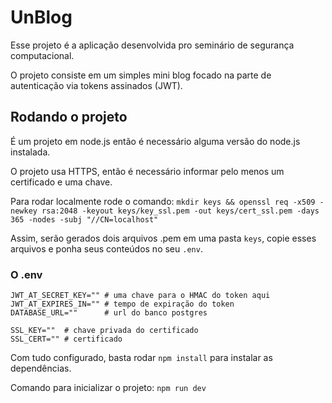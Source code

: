 # UnBlog

Esse projeto é a aplicação desenvolvida pro seminário de segurança computacional. 

O projeto consiste em um simples mini blog focado na parte de autenticação via tokens assinados (JWT).

## Rodando o projeto

É um projeto em node.js então é necessário alguma versão do node.js instalada.

O projeto usa HTTPS, então é necessário informar pelo menos um certificado e uma chave.

Para rodar localmente rode o comando: 
`mkdir keys && openssl req -x509 -newkey rsa:2048 -keyout keys/key_ssl.pem -out keys/cert_ssl.pem -days 365 -nodes -subj "//CN=localhost"`

Assim, serão gerados dois arquivos .pem em uma pasta `keys`, copie esses arquivos e ponha seus conteúdos no seu `.env`.

### O .env

```
JWT_AT_SECRET_KEY="" # uma chave para o HMAC do token aqui
JWT_AT_EXPIRES_IN="" # tempo de expiração do token
DATABASE_URL=""      # url do banco postgres

SSL_KEY=""  # chave privada do certificado
SSL_CERT="" # certificado
```

Com tudo configurado, basta rodar `npm install` para instalar as dependências.

Comando para inicializar o projeto:
`npm run dev`
